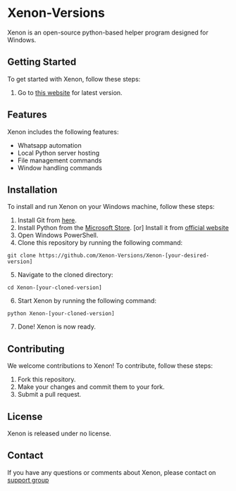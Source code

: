 # Xenon-Versions

Xenon is an open-source python-based helper program designed for Windows.

## Getting Started

To get started with Xenon, follow these steps:

1. Go to [this website](https://hostserver001.github.io/xenon.web) for latest version.

## Features

Xenon includes the following features:

- Whatsapp automation
- Local Python server hosting
- File management commands
- Window handling commands

## Installation

To install and run Xenon on your Windows machine, follow these steps:

1. Install Git from [here](https://github.com/git-for-windows/git/releases/download/v2.40.0.windows.1/Git-2.40.0-64-bit.exe).
2. Install Python from the [Microsoft Store](https://www.microsoft.com/en-us/p/python-39/9p7qfqmjrfp7?rtc=1&activetab=pivot:overviewtab).
[or]
Install it from [official website](https://www.python.org/downloads/)
4. Open Windows PowerShell.
5. Clone this repository by running the following command:

<pre><code>git clone https://github.com/Xenon-Versions/Xenon-[your-desired-version]</code></pre>

5. Navigate to the cloned directory:

<pre><code>cd Xenon-[your-cloned-version]</code></pre>

6. Start Xenon by running the following command:

<pre><code>python Xenon-[your-cloned-version]</code></pre>

7. Done! Xenon is now ready.

## Contributing

We welcome contributions to Xenon! To contribute, follow these steps:

1. Fork this repository.
2. Make your changes and commit them to your fork.
3. Submit a pull request.

## License

Xenon is released under no license.

## Contact

If you have any questions or comments about Xenon, please contact on [support group](https://hostserver001.github.io/xenon.web/#help)
